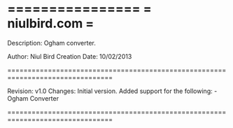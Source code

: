 ================
= niulbird.com =
================

Description: 	Ogham converter.
				
Author:			Niul Bird
Creation Date:	10/02/2013

================================================================================

Revision:		v1.0
Changes:		Initial version. Added support for the following:
					- Ogham Converter

================================================================================